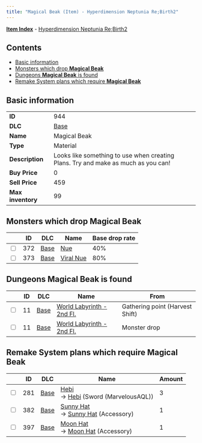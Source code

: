 ```yaml
---
title: "Magical Beak (Item) - Hyperdimension Neptunia Re;Birth2"
---
```


[**Item Index**](/neptunia/rb2/item/index.html) - [Hyperdimension Neptunia Re;Birth2](/neptunia/rb2)

## Contents

- [Basic information](#basic-information)
- [Monsters which drop **Magical Beak**](#monsters-which-drop-magical-beak)
- [Dungeons **Magical Beak** is found](#dungeons-magical-beak-is-found)
- [Remake System plans which require **Magical Beak**](#remake-system-plans-which-require-magical-beak)

## Basic information

|   |   |
| -- | -- |
| **ID** | 944 |
| **DLC** | [Base](/neptunia/rb2/dlc/0-base.html) |
| **Name** | Magical Beak |
| **Type** | Material |
| **Description** | Looks like something to use when creating Plans. Try and make as much as you can! |
| **Buy Price** | 0 |
| **Sell Price** | 459 |
| **Max inventory** | 99 |

## Monsters which drop **Magical Beak**

|    | ID | DLC | Name | Base drop rate |
| -- | -- | --- | ---- | -------------- |
| <input type="checkbox" id="rb2-monster-0-372" class="trackbox" /> | 372 | [Base](/neptunia/rb2/dlc/0-base.html) | [Nue](/neptunia/rb2/monster/0-372-nue.html) | 40% |
| <input type="checkbox" id="rb2-monster-0-373" class="trackbox" /> | 373 | [Base](/neptunia/rb2/dlc/0-base.html) | [Viral Nue](/neptunia/rb2/monster/0-373-viral-nue.html) | 80% |

## Dungeons **Magical Beak** is found

|    | ID | DLC | Name | From |
| -- | -- | --- | ---- | ---- |
| <input type="checkbox" id="rb2-dungeon-0-11" class="trackbox" /> | 11 | [Base](/neptunia/rb2/dlc/0-base.html) | [World Labyrinth - 2nd Fl.](/neptunia/rb2/dungeon/0-11-world-labyrinth-2nd-fl.html) | Gathering point (Harvest Shift) |
| <input type="checkbox" id="rb2-dungeon-0-11" class="trackbox" /> | 11 | [Base](/neptunia/rb2/dlc/0-base.html) | [World Labyrinth - 2nd Fl.](/neptunia/rb2/dungeon/0-11-world-labyrinth-2nd-fl.html) | Monster drop |

## Remake System plans which require **Magical Beak**

|    | ID | DLC | Name | Amount |
| -- | -- | --- | ---- | ------ |
| <input type="checkbox" id="rb2-remake-0-281" class="trackbox" /> | 281 | [Base](/neptunia/rb2/dlc/0-base.html) | [Hebi](/neptunia/rb2/remake/0-281-hebi.html)<br />→ [Hebi](/neptunia/rb2/item/0-1341-hebi.html) (Sword (MarvelousAQL)) | 3 |
| <input type="checkbox" id="rb2-remake-0-382" class="trackbox" /> | 382 | [Base](/neptunia/rb2/dlc/0-base.html) | [Sunny Hat](/neptunia/rb2/remake/0-382-sunny-hat.html)<br />→ [Sunny Hat](/neptunia/rb2/item/0-2250-sunny-hat.html) (Accessory) | 1 |
| <input type="checkbox" id="rb2-remake-0-397" class="trackbox" /> | 397 | [Base](/neptunia/rb2/dlc/0-base.html) | [Moon Hat](/neptunia/rb2/remake/0-397-moon-hat.html)<br />→ [Moon Hat](/neptunia/rb2/item/0-2299-moon-hat.html) (Accessory) | 1 |